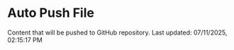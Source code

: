 # Auto Push File

Content that will be pushed to GitHub repository.
Last updated: 07/11/2025, 02:15:17 PM
